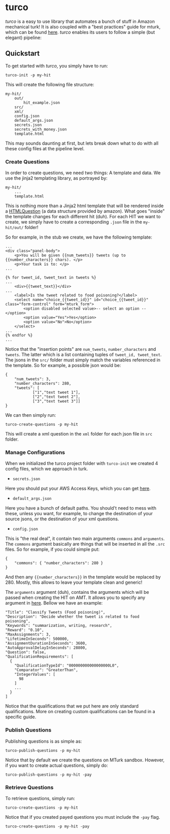 # turco

*turco* is a easy to use library that automates a bunch of stuff in Amazon mechanical turk! It is also coupled with a "best practices" guide for mturk, which can be found [here](). *turco* enables its users to follow a simple (but elegant) pipeline:


## Quickstart

To get started with *turco*, you simply have to run:

    turco-init -p my-hit 
    
This will create the following file structure:

    my-hit/
        out/
            hit_example.json
        src/
        xml/
        config.json
        default_args.json
        secrets.json
        secrets_with_money.json
        template.html

This may sounds daunting at first, but lets break down what to do with all these config files at the pipeline level.

### Create Questions

In order to create questions, we need two things: A template and data. 
We use the jinja2 templating library, as portrayed by:

    my-hit/
        ...
        template.html

This is nothing more than a Jinja2 html template that will be rendered inside a [HTMLQuestion][1] (a data structure provided by amazon). What goes "inside" the template changes for each different hit (duh). For each HIT we want to create, we simply have to create a corresponding `.json` file in the `my-hit/out/` folder!

So for example, in the stub we create, we have the following template:


    ...
    <div class="panel-body">
        <p>You will be given {{num_tweets}} tweets (up to {{number_characters}} chars). </p>
        <p>Your task is to: </p>
    ...

    {% for tweet_id, tweet_text in tweets %}
    ...
        <div>{{tweet_text}}</div>
    ...
        <label>Is the tweet related to food poisoning?</label>
        <select name="choice_{{tweet_id}}" id="choice_{{tweet_id}}" class="form-control" form="mturk_form">
            <option disabled selected value>-- select an option --</option>
            <option value="Yes">Yes</option>
            <option value="No">No</option>
        </select>
    ...
    {% endfor %}
    ...
    
Notice that the "insertion points" are `num_tweets`, `number_characters` and `tweets`. The latter which is a list containing tuples of `tweet_id, tweet_text`. The jsons in the `src/` folder must simply match the variables referenced in the template. So for example, a possible json would be:

    {
        "num_tweets": 3,
        "number_characters": 280,
        "tweets": [
                ["1","text tweet 1"], 
                ["2","text tweet 2"], 
                ["3","text tweet 3"]]
    }
    
We can then simply run:

    turco-create-questions -p my-hit 

This will create a xml question in the `xml` folder for each json file in `src` folder.

### Manage Configurations

When we initialized the turco project folder with `turco-init` we created 4 config files, which we approach in turk.

- `secrets.json`

Here you should put your AWS Access Keys, which you can get [here](2).

- `default_args.json`

Here you have a bunch of default paths. You should't need to mess with these, unless you want, for example, to change the destination of your source jsons, or the destination of your xml questions.

- `config.json`

This is "the real deal", it contain two main arguments `commons` and `arguments`. The `commons` argument basically are things that will be inserted in all the `.src` files. So for example, if you could simple put:

    {
        "commons": { "number_characters": 280 }
    }
    
And then any `{{number_characters}}` in the template would be replaced by 280. Mostly, this allows to leave your template clean and generic!

The `arguments` argument (duh), contains the arguments which will be passed when creating the HIT on AMT. It allows you to specify any argument in [here](3). Bellow we have an example:

    "Title": "Classify Tweets (Food poisoning)",
    "Description": "Decide whether the tweet is related to food poisoning",
    "Keywords": "summarization, writing, research",
    "Reward": "0.10",
    "MaxAssignments": 3,
    "LifetimeInSeconds": 500000,
    "AssignmentDurationInSeconds": 3600,
    "AutoApprovalDelayInSeconds": 28800,
    "Question": false,
    "QualificationRequirements": [
      {
        "QualificationTypeId": "000000000000000000L0",
        "Comparator": "GreaterThan",
        "IntegerValues": [
          98
        ]
        ...
      }
    ]

Notice that the qualifications that we put here are only standard qualifications. More on creating custom qualifications can be found in a specific guide.

### Publish Questions

Publishing questions is as simple as:

    turco-publish-questions -p my-hit 

Notice that by default we create the questions on MTurk sandbox. However, if you want to create actual questions, simply do:

    turco-publish-questions -p my-hit -pay

### Retrieve Questions


To retrieve questions, simply run:

    turco-create-questions -p my-hit 

Notice that if you created payed questions you must include the `-pay` flag.

    turco-create-questions -p my-hit -pay



[1]: https://docs.aws.amazon.com/AWSMechTurk/latest/AWSMturkAPI/ApiReference_HTMLQuestionArticle.html
[2]:https://console.aws.amazon.com/iam/home?#/security_credential
[3]:https://docs.aws.amazon.com/AWSMechTurk/latest/AWSMturkAPI/ApiReference_CreateHITOperation.html